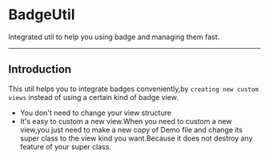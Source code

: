 # BadgeUtil
Integrated util to help you using badge and managing them fast.

---
## Introduction

This util helps you to integrate badges conveniently,by `creating new custom views` instead of using a certain kind of badge view.<br>
* You don't need to change your view structure
* It's easy to custom a new view.When you need to custom a new view,you just need to make a new copy of Demo file and change its super class to the view kind you want.Because it does not destroy any feature of your super class. 
